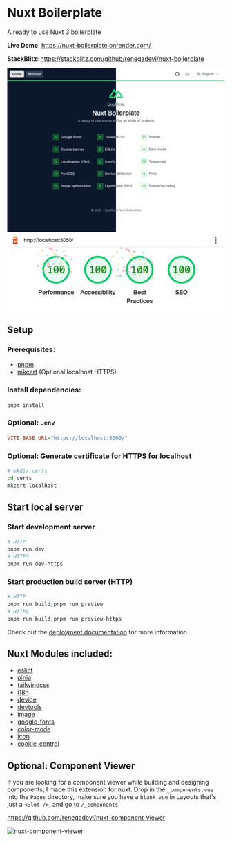 # Nuxt Boilerplate

A ready to use Nuxt 3 boilerplate

**Live Demo**: https://nuxt-boilerplate.onrender.com/

**StackBlitz**: https://stackblitz.com/github/renegadevi/nuxt-boilerplate

![screenshot](https://raw.githubusercontent.com/renegadevi/nuxt-boilerplate/main/.github/screenshot.png)
![lighthouse](https://github.com/renegadevi/nuxt-boilerplate/blob/e806bae6efec29a19579d7cf76ef683ffe980917/.github/lighthouse.png)

## Setup

### Prerequisites:

- [pnpm](https://pnpm.io/)
- [mkcert](https://github.com/FiloSottile/mkcert) (Optional localhost HTTPS)

### Install dependencies:

```bash
pnpm install
```

### Optional: `.env`

```ini
VITE_BASE_URL="https://localhost:3000/"
```

### Optional: Generate certificate for HTTPS for localhost

```bash
# mkdir certs
cd certs
mkcert localhost
```

## Start local server

### Start development server

```bash
# HTTP
pnpm run dev
# HTTPS
pnpm run dev-https
```

### Start production build server (HTTP)

```bash
# HTTP
pnpm run build;pnpm run preview
# HTTPS
pnpm run build;pnpm run preview-https
```

Check out the [deployment documentation](https://nuxt.com/docs/getting-started/deployment) for more information.

## Nuxt Modules included:

- [eslint](https://nuxt.com/modules/eslint)
- [pinia](https://nuxt.com/modules/pinia)
- [tailwindcss](https://nuxt.com/modules/tailwindcss)
- [i18n](https://nuxt.com/modules/i18n)
- [device](https://nuxt.com/modules/device)
- [devtools](https://nuxt.com/modules/devtools)
- [image](https://nuxt.com/modules/image)
- [google-fonts](https://nuxt.com/modules/google-fonts)
- [color-mode](https://nuxt.com/modules/color-mode)
- [icon](https://nuxt.com/modules/icon)
- [cookie-control](https://nuxt.com/modules/cookie-control)


## Optional: Component Viewer

If you are looking for a component viewer while building and designing components, I made this extension for nuxt. Drop in the `_components.vue` into the `Pages` directory, make sure you have a `blank.vue` in Layouts that's just a `<Slot />`, and go to `/_components`

https://github.com/renegadevi/nuxt-component-viewer

![nuxt-component-viewer](https://raw.githubusercontent.com/renegadevi/nuxt-component-viewer/6ca97e434ccd52d0949712ca39420529d37b3b5b/.github/screenshot-1.png)
